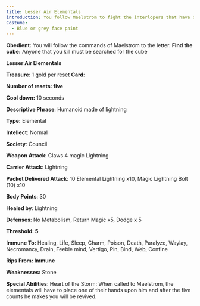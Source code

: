 ```yaml
---
title: Lesser Air Elementals
introduction: You follow Maelstrom to fight the interlopers that have disrupted the treaty of the planes. Now you will show the creatures made of flesh the fury of the Storm Lords.
Costume: 
  - Blue or grey face paint
---
```








**Obedient:** You will follow the commands of Maelstrom to the letter.
 **Find the cube:** Anyone that you kill must be searched for the cube



**Lesser Air Elementals**

 

**Treasure**: 1 gold per reset
 **Card**: 

**Number of resets: five**



**Cool down:** 10 seconds

**Descriptive Phrase**: Humanoid made of lightning

**Type:** Elemental

**Intellect**: Normal

**Society**: Council

**Weapon Attack**: Claws 4 magic Lightning

**Carrier Attack**: Lightning

**Packet Delivered Attack**: 10 Elemental Lightning x10, Magic Lightning Bolt (10) x10 

**Body Points**: 30

**Healed by**: Lightning

**Defenses**: No Metabolism, Return Magic x5, Dodge x 5

**Threshold: 5**

**Immune To:** Healing, Life, Sleep, Charm, Poison, Death, Paralyze, Waylay, Necromancy, Drain, Feeble mind, Vertigo, Pin, Bind, Web, Confine

**Rips From: Immune**

**Weaknesses:** Stone

**Special Abilities**: Heart of the Storm: When called to Maelstrom, the elementals will have to place one of their hands upon him and after the five counts he makes you will be revived. 